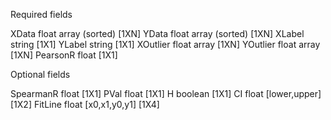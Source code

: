 Required fields

XData     float array (sorted) [1XN]
YData     float array (sorted) [1XN]
XLabel    string [1X1]
YLabel    string [1X1]
XOutlier  float array [1XN]
YOutlier  float array [1XN]
PearsonR  float  [1X1]


Optional fields

SpearmanR float  [1X1]
PVal    float    [1X1]
H       boolean  [1X1]
CI      float [lower,upper] [1X2]
FitLine float [x0,x1,y0,y1] [1X4]
